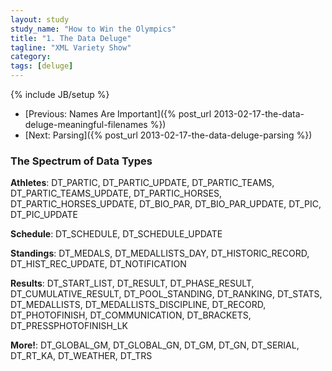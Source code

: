 ```yaml
---
layout: study
study_name: "How to Win the Olympics"
title: "1. The Data Deluge"
tagline: "XML Variety Show"
category: 
tags: [deluge]
---
```

{% include JB/setup %}

* [Previous: Names Are Important]({% post_url 2013-02-17-the-data-deluge-meaningful-filenames %})
* [Next: Parsing]({% post_url 2013-02-17-the-data-deluge-parsing %})

### The Spectrum of Data Types

**Athletes**: DT_PARTIC, DT_PARTIC_UPDATE, DT_PARTIC_TEAMS, DT_PARTIC_TEAMS_UPDATE, DT_PARTIC_HORSES, DT_PARTIC_HORSES_UPDATE, DT_BIO_PAR, DT_BIO_PAR_UPDATE, DT_PIC, DT_PIC_UPDATE

**Schedule**: DT_SCHEDULE, DT_SCHEDULE_UPDATE

**Standings**: DT_MEDALS, DT_MEDALLISTS_DAY, DT_HISTORIC_RECORD, DT_HIST_REC_UPDATE, DT_NOTIFICATION 

**Results**: DT_START_LIST, DT_RESULT, DT_PHASE_RESULT, DT_CUMULATIVE_RESULT, DT_POOL_STANDING, DT_RANKING, DT_STATS, DT_MEDALLISTS, DT_MEDALLISTS_DISCIPLINE, DT_RECORD, DT_PHOTOFINISH, DT_COMMUNICATION, DT_BRACKETS, DT_PRESSPHOTOFINISH_LK

**More!**: DT_GLOBAL_GM, DT_GLOBAL_GN, DT_GM, DT_GN, DT_SERIAL, DT_RT_KA, DT_WEATHER, DT_TRS



